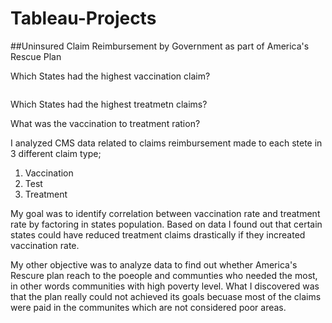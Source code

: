 # Tableau-Projects
##Uninsured Claim Reimbursement by Government as part of America's Rescue Plan 

Which States had the highest vaccination claim? 

<img src = ""/>

Which States had the highest treatmetn claims?

What was the vaccination to treatment ration? 

I analyzed CMS data related to claims reimbursement made to each stete in 3 different claim type; 
1. Vaccination 
2. Test
3. Treatment 

My goal was to identify correlation between vaccination rate and treatment rate by factoring in states population. Based on data I found out that certain states could have reduced treatment claims drastically if they increated vaccination rate. 

My other objective was to analyze data to find out whether America's Rescure plan reach to the poeople and communties who needed the most, in other words communities with high poverty level. What I discovered  was that the plan really could not achieved its goals becuase most of the claims were paid in the communites which are not considered poor areas. 





